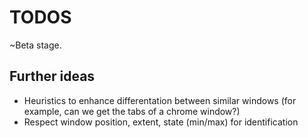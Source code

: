 ﻿# TODOS
~Beta stage.

## Further ideas
- Heuristics to enhance differentation between similar windows (for example, can we get the tabs of a chrome window?)
- Respect window position, extent, state (min/max) for identification
